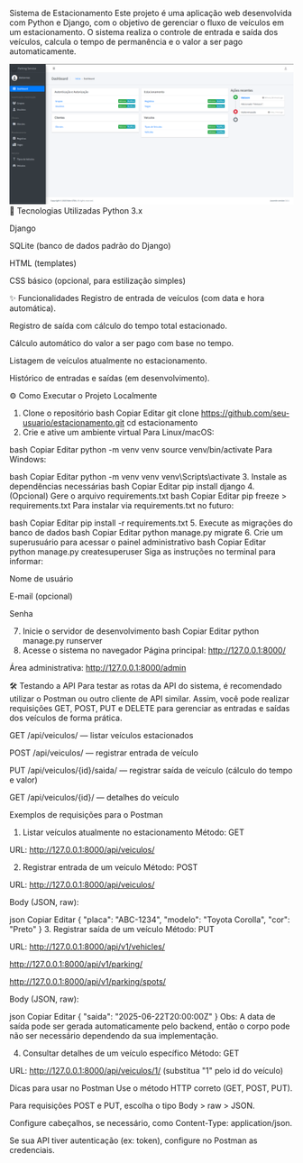Sistema de Estacionamento
Este projeto é uma aplicação web desenvolvida com Python e Django, com o objetivo de gerenciar o fluxo de veículos em um estacionamento. O sistema realiza o controle de entrada e saída dos veículos, calcula o tempo de permanência e o valor a ser pago automaticamente.

<img src="/img/backend-img.png">
🔧 Tecnologias Utilizadas
Python 3.x

Django

SQLite (banco de dados padrão do Django)

HTML (templates)

CSS básico (opcional, para estilização simples)

✨ Funcionalidades
Registro de entrada de veículos (com data e hora automática).

Registro de saída com cálculo do tempo total estacionado.

Cálculo automático do valor a ser pago com base no tempo.

Listagem de veículos atualmente no estacionamento.

Histórico de entradas e saídas (em desenvolvimento).

⚙️ Como Executar o Projeto Localmente
1. Clone o repositório
bash
Copiar
Editar
git clone https://github.com/seu-usuario/estacionamento.git
cd estacionamento
2. Crie e ative um ambiente virtual
Para Linux/macOS:

bash
Copiar
Editar
python -m venv venv
source venv/bin/activate
Para Windows:

bash
Copiar
Editar
python -m venv venv
venv\Scripts\activate
3. Instale as dependências necessárias
bash
Copiar
Editar
pip install django
4. (Opcional) Gere o arquivo requirements.txt
bash
Copiar
Editar
pip freeze > requirements.txt
Para instalar via requirements.txt no futuro:

bash
Copiar
Editar
pip install -r requirements.txt
5. Execute as migrações do banco de dados
bash
Copiar
Editar
python manage.py migrate
6. Crie um superusuário para acessar o painel administrativo
bash
Copiar
Editar
python manage.py createsuperuser
Siga as instruções no terminal para informar:

Nome de usuário

E-mail (opcional)

Senha

7. Inicie o servidor de desenvolvimento
bash
Copiar
Editar
python manage.py runserver
8. Acesse o sistema no navegador
Página principal: http://127.0.0.1:8000/

Área administrativa: http://127.0.0.1:8000/admin

🛠️ Testando a API
Para testar as rotas da API do sistema, é recomendado utilizar o Postman ou outro cliente de API similar. Assim, você pode realizar requisições GET, POST, PUT e DELETE para gerenciar as entradas e saídas dos veículos de forma prática.

GET /api/veiculos/ — listar veículos estacionados

POST /api/veiculos/ — registrar entrada de veículo

PUT /api/veiculos/{id}/saida/ — registrar saída de veículo (cálculo do tempo e valor)

GET /api/veiculos/{id}/ — detalhes do veículo

Exemplos de requisições para o Postman
1. Listar veículos atualmente no estacionamento
Método: GET

URL: http://127.0.0.1:8000/api/veiculos/

2. Registrar entrada de um veículo
Método: POST

URL: http://127.0.0.1:8000/api/veiculos/

Body (JSON, raw):

json
Copiar
Editar
{
  "placa": "ABC-1234",
  "modelo": "Toyota Corolla",
  "cor": "Preto"
}
3. Registrar saída de um veículo
Método: PUT

URL: http://127.0.0.1:8000/api/v1/vehicles/

http://127.0.0.1:8000/api/v1/parking/

http://127.0.0.1:8000/api/v1/parking/spots/

Body (JSON, raw):

json
Copiar
Editar
{
  "saida": "2025-06-22T20:00:00Z"
}
Obs: A data de saída pode ser gerada automaticamente pelo backend, então o corpo pode não ser necessário dependendo da sua implementação.

4. Consultar detalhes de um veículo específico
Método: GET

URL: http://127.0.0.1:8000/api/veiculos/1/ (substitua "1" pelo id do veículo)

Dicas para usar no Postman
Use o método HTTP correto (GET, POST, PUT).

Para requisições POST e PUT, escolha o tipo Body > raw > JSON.

Configure cabeçalhos, se necessário, como Content-Type: application/json.

Se sua API tiver autenticação (ex: token), configure no Postman as credenciais.
